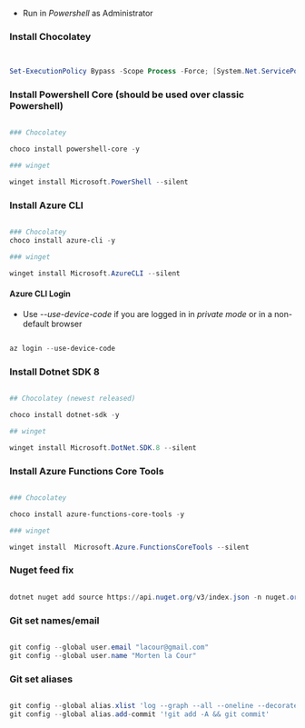- Run in *Powershell* as Administrator
### Install Chocolatey

```powershell


Set-ExecutionPolicy Bypass -Scope Process -Force; [System.Net.ServicePointManager]::SecurityProtocol = [System.Net.ServicePointManager]::SecurityProtocol -bor 3072; iex ((New-Object System.Net.WebClient).DownloadString('https://chocolatey.org/install.ps1'))


```

### Install Powershell Core (should be used over classic Powershell)

```powershell

### Chocolatey

choco install powershell-core -y

### winget 

winget install Microsoft.PowerShell --silent

```

### Install Azure CLI

```powershell

### Chocolatey
choco install azure-cli -y

### winget

winget install Microsoft.AzureCLI --silent

```

#### Azure CLI Login

- Use *--use-device-code* if you are logged in in *private mode* or in a non-default browser

```powershell

az login --use-device-code

```

### Install Dotnet SDK 8

```powershell

## Chocolatey (newest released)

choco install dotnet-sdk -y

## winget

winget install Microsoft.DotNet.SDK.8 --silent


```


### Install Azure Functions Core Tools

```powershell

### Chocolatey

choco install azure-functions-core-tools -y

### winget

winget install  Microsoft.Azure.FunctionsCoreTools --silent

```

### Nuget feed fix

```powershell

dotnet nuget add source https://api.nuget.org/v3/index.json -n nuget.org

```

### Git set names/email

```powershell

git config --global user.email "lacour@gmail.com"
git config --global user.name "Morten la Cour"

```

### Git set aliases

```powershell

git config --global alias.xlist 'log --graph --all --oneline --decorate'
git config --global alias.add-commit '!git add -A && git commit'

```